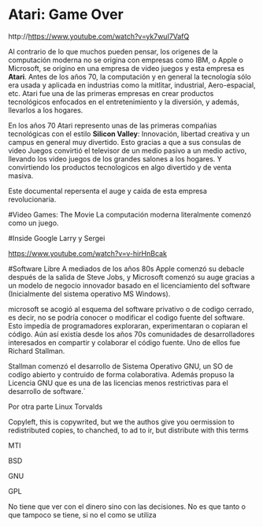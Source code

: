 # Atari: Game Over
http://https://www.youtube.com/watch?v=yk7wuI7VafQ

Al contrario de lo que muchos pueden pensar, los origenes de la computación moderna no se origina con empresas como IBM, o Apple o Microsoft, se origino en una empresa de video juegos y esta empresa es **Atari**. Antes de los años 70, la computación y en general la tecnología sólo era usada y aplicada en industrias como la mitlitar, industrial, Aero-espacial, etc. Atari fue una de las primeras empresas en crear productos tecnológicos enfocados en el entretenimiento y la diversión, y además, llevarlos a los hogares.

En los años 70 Atari represento unas de las primeras compañias tecnológicas con el estilo **Silicon Valley**: Innovación, libertad creativa y un campus en general muy divertido. Esto gracias a que a sus consulas de video Juegos convirtió el televisor de un medio pasivo a un medio activo, llevando los video juegos de los grandes salones a los hogares. Y convirtiendo los productos tecnologicos en algo divertido y de venta masiva. 

Este documental repersenta el auge y caida de esta empresa revolucionaria.

#Video Games: The Movie
La computación moderna literalmente comenzó como un juego.

#Inside Google
Larry y Sergei

https://www.youtube.com/watch?v=v-hirHnBcak

#Software Libre
A mediados de los años 80s Apple comenzó su debacle después de la salida de Steve Jobs, y Microsoft comenzó su auge gracias a un modelo de negocio innovador basado en el licenciamiento del software (Inicialmente del sistema operativo MS Windows).

microsoft se acogió al esquema del software privativo o de codigo cerrado, es decir, no se podría conocer o modificar el codigo fuente del software. Esto impedía de programadores exploraran, experimentaran o copiaran el código. Aún así existía desde los años 70s comunidades de desarrolladores interesados en compartir y colaborar el código fuente. Uno de ellos fue Richard Stallman.

Stallman comenzó el desarrollo de Sistema Operativo GNU, un SO de codígo abierto y contruido de forma colaborativa. Además propuso la Licencia GNU que es una de las licencias menos restrictivas para el desarrollo de software.`

Por otra parte Linux Torvalds


Copyleft, this is copywrited, but we the authos give you oermission to redistributed copies, to chanched, to ad to ir, but distribute with this terms

MTI

BSD

GNU

GPL

No tiene que ver con el dinero sino con las decisiones. No es que tanto o que tampoco se tiene, si no el como se utiliza
